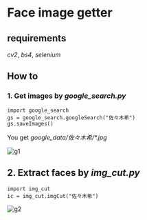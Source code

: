 # Face image getter

## requirements
*cv2*, *bs4*, *selenium*

## How to
### 1. Get images by *google_search.py*
~~~
import google_search
gs = google_search.googleSearch("佐々木希")
gs.saveImages()
~~~

You get *google_data/佐々木希/\*.jpg*

![g1](https://user-images.githubusercontent.com/47266653/54268646-0109cb80-45bf-11e9-9c6f-6fcad38d672c.png)

## 2. Extract faces by *img_cut.py*
~~~
import img_cut
ic = img_cut.imgCut("佐々木希")
~~~

![g2](https://user-images.githubusercontent.com/47266653/54268703-2a2a5c00-45bf-11e9-9025-2918b4bcca00.png)
